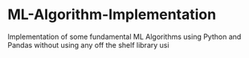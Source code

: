 # ML-Algorithm-Implementation
Implementation of some fundamental ML Algorithms using Python and Pandas without using any off the shelf library usi
